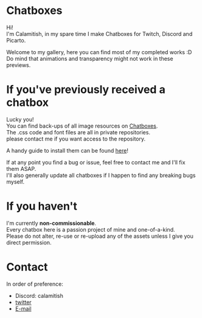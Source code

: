 # Chatboxes

Hi!  
I'm Calamitish, in my spare time I make Chatboxes for Twitch, Discord and Picarto.  

Welcome to my gallery, here you can find most of my completed works :D  
Do mind that animations and transparency might not work in these previews.

# If you've previously received a chatbox

Lucky you!  
You can find back-ups of all image resources on [Chatboxes](https://github.com/Calamitish/Chatboxes).  
The .css code and font files are all in private repositories.  
please contact me if you want access to the repository.  

A handy guide to install them can be found [here](https://github.com/Calamitish/Chatboxes/blob/main/How%20to%20install.png)!  

If at any point you find a bug or issue, feel free to contact me and I'll fix them ASAP.  
I'll also generally update all chatboxes if I happen to find any breaking bugs myself.  

# If you haven't

I'm currently **non-commissionable**.  
Every chatbox here is a passion project of mine and one-of-a-kind.  
Please do not alter, re-use or re-upload any of the assets unless I give you direct permission.

# Contact

In order of preference:
- Discord: calamitish
- [twitter](https://twitter.com/Calamitishy)
- [E-mail](mailto:calamitish@gmail.com)